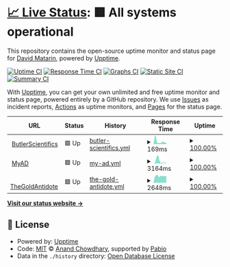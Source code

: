 # [📈 Live Status](https://dmatarinl.github.io/MoniBot): <!--live status--> **🟩 All systems operational**

This repository contains the open-source uptime monitor and status page for [David Matarin](https://www.linkedin.com/in/david-m-l/), powered by [Upptime](https://github.com/upptime/upptime).

[![Uptime CI](https://github.com/dmatarinl/MoniBot/workflows/Uptime%20CI/badge.svg)](https://github.com/dmatarinl/MoniBot/actions?query=workflow%3A%22Uptime+CI%22)
[![Response Time CI](https://github.com/dmatarinl/MoniBot/workflows/Response%20Time%20CI/badge.svg)](https://github.com/dmatarinl/MoniBot/actions?query=workflow%3A%22Response+Time+CI%22)
[![Graphs CI](https://github.com/dmatarinl/MoniBot/workflows/Graphs%20CI/badge.svg)](https://github.com/dmatarinl/MoniBot/actions?query=workflow%3A%22Graphs+CI%22)
[![Static Site CI](https://github.com/dmatarinl/MoniBot/workflows/Static%20Site%20CI/badge.svg)](https://github.com/dmatarinl/MoniBot/actions?query=workflow%3A%22Static+Site+CI%22)
[![Summary CI](https://github.com/dmatarinl/MoniBot/workflows/Summary%20CI/badge.svg)](https://github.com/dmatarinl/MoniBot/actions?query=workflow%3A%22Summary+CI%22)

With [Upptime](https://upptime.js.org), you can get your own unlimited and free uptime monitor and status page, powered entirely by a GitHub repository. We use [Issues](https://github.com/dmatarinl/MoniBot/issues) as incident reports, [Actions](https://github.com/dmatarinl/MoniBot/actions) as uptime monitors, and [Pages](https://dmatarinl.github.io/MoniBot) for the status page.

<!--start: status pages-->
<!-- This summary is generated by Upptime (https://github.com/upptime/upptime) -->
<!-- Do not edit this manually, your changes will be overwritten -->
<!-- prettier-ignore -->
| URL | Status | History | Response Time | Uptime |
| --- | ------ | ------- | ------------- | ------ |
| <img alt="" src="https://static.wixstatic.com/media/625cd8_d2782d0ee560e4903dd5831ccfa65d8f.png/v1/fill/w_215,h_40,al_c,q_85,usm_0.66_1.00_0.01,enc_auto/625cd8_d2782d0ee560e4903dd5831ccfa65d8f.png" height="13"> [ButlerScientifics](https://www.butlerscientifics.com/) | 🟩 Up | [butler-scientifics.yml](https://github.com/dmatarinl/MoniBot/commits/HEAD/history/butler-scientifics.yml) | <details><summary><img alt="Response time graph" src="./graphs/butler-scientifics/response-time-week.png" height="20"> 169ms</summary><br><a href="https://dmatarinl.github.io/MoniBot/history/butler-scientifics"><img alt="Response time 839" src="https://img.shields.io/endpoint?url=https%3A%2F%2Fraw.githubusercontent.com%2Fdmatarinl%2FMoniBot%2FHEAD%2Fapi%2Fbutler-scientifics%2Fresponse-time.json"></a><br><a href="https://dmatarinl.github.io/MoniBot/history/butler-scientifics"><img alt="24-hour response time 178" src="https://img.shields.io/endpoint?url=https%3A%2F%2Fraw.githubusercontent.com%2Fdmatarinl%2FMoniBot%2FHEAD%2Fapi%2Fbutler-scientifics%2Fresponse-time-day.json"></a><br><a href="https://dmatarinl.github.io/MoniBot/history/butler-scientifics"><img alt="7-day response time 169" src="https://img.shields.io/endpoint?url=https%3A%2F%2Fraw.githubusercontent.com%2Fdmatarinl%2FMoniBot%2FHEAD%2Fapi%2Fbutler-scientifics%2Fresponse-time-week.json"></a><br><a href="https://dmatarinl.github.io/MoniBot/history/butler-scientifics"><img alt="30-day response time 873" src="https://img.shields.io/endpoint?url=https%3A%2F%2Fraw.githubusercontent.com%2Fdmatarinl%2FMoniBot%2FHEAD%2Fapi%2Fbutler-scientifics%2Fresponse-time-month.json"></a><br><a href="https://dmatarinl.github.io/MoniBot/history/butler-scientifics"><img alt="1-year response time 839" src="https://img.shields.io/endpoint?url=https%3A%2F%2Fraw.githubusercontent.com%2Fdmatarinl%2FMoniBot%2FHEAD%2Fapi%2Fbutler-scientifics%2Fresponse-time-year.json"></a></details> | <details><summary><a href="https://dmatarinl.github.io/MoniBot/history/butler-scientifics">100.00%</a></summary><a href="https://dmatarinl.github.io/MoniBot/history/butler-scientifics"><img alt="All-time uptime 99.89%" src="https://img.shields.io/endpoint?url=https%3A%2F%2Fraw.githubusercontent.com%2Fdmatarinl%2FMoniBot%2FHEAD%2Fapi%2Fbutler-scientifics%2Fuptime.json"></a><br><a href="https://dmatarinl.github.io/MoniBot/history/butler-scientifics"><img alt="24-hour uptime 100.00%" src="https://img.shields.io/endpoint?url=https%3A%2F%2Fraw.githubusercontent.com%2Fdmatarinl%2FMoniBot%2FHEAD%2Fapi%2Fbutler-scientifics%2Fuptime-day.json"></a><br><a href="https://dmatarinl.github.io/MoniBot/history/butler-scientifics"><img alt="7-day uptime 100.00%" src="https://img.shields.io/endpoint?url=https%3A%2F%2Fraw.githubusercontent.com%2Fdmatarinl%2FMoniBot%2FHEAD%2Fapi%2Fbutler-scientifics%2Fuptime-week.json"></a><br><a href="https://dmatarinl.github.io/MoniBot/history/butler-scientifics"><img alt="30-day uptime 99.89%" src="https://img.shields.io/endpoint?url=https%3A%2F%2Fraw.githubusercontent.com%2Fdmatarinl%2FMoniBot%2FHEAD%2Fapi%2Fbutler-scientifics%2Fuptime-month.json"></a><br><a href="https://dmatarinl.github.io/MoniBot/history/butler-scientifics"><img alt="1-year uptime 99.89%" src="https://img.shields.io/endpoint?url=https%3A%2F%2Fraw.githubusercontent.com%2Fdmatarinl%2FMoniBot%2FHEAD%2Fapi%2Fbutler-scientifics%2Fuptime-year.json"></a></details>
| <img alt="" src="https://autodiscovery.butlerscientifics.com/images/login.png" height="13"> [MyAD](https://autodiscovery.butlerscientifics.com/#/) | 🟩 Up | [my-ad.yml](https://github.com/dmatarinl/MoniBot/commits/HEAD/history/my-ad.yml) | <details><summary><img alt="Response time graph" src="./graphs/my-ad/response-time-week.png" height="20"> 3164ms</summary><br><a href="https://dmatarinl.github.io/MoniBot/history/my-ad"><img alt="Response time 1540" src="https://img.shields.io/endpoint?url=https%3A%2F%2Fraw.githubusercontent.com%2Fdmatarinl%2FMoniBot%2FHEAD%2Fapi%2Fmy-ad%2Fresponse-time.json"></a><br><a href="https://dmatarinl.github.io/MoniBot/history/my-ad"><img alt="24-hour response time 852" src="https://img.shields.io/endpoint?url=https%3A%2F%2Fraw.githubusercontent.com%2Fdmatarinl%2FMoniBot%2FHEAD%2Fapi%2Fmy-ad%2Fresponse-time-day.json"></a><br><a href="https://dmatarinl.github.io/MoniBot/history/my-ad"><img alt="7-day response time 3164" src="https://img.shields.io/endpoint?url=https%3A%2F%2Fraw.githubusercontent.com%2Fdmatarinl%2FMoniBot%2FHEAD%2Fapi%2Fmy-ad%2Fresponse-time-week.json"></a><br><a href="https://dmatarinl.github.io/MoniBot/history/my-ad"><img alt="30-day response time 1587" src="https://img.shields.io/endpoint?url=https%3A%2F%2Fraw.githubusercontent.com%2Fdmatarinl%2FMoniBot%2FHEAD%2Fapi%2Fmy-ad%2Fresponse-time-month.json"></a><br><a href="https://dmatarinl.github.io/MoniBot/history/my-ad"><img alt="1-year response time 1540" src="https://img.shields.io/endpoint?url=https%3A%2F%2Fraw.githubusercontent.com%2Fdmatarinl%2FMoniBot%2FHEAD%2Fapi%2Fmy-ad%2Fresponse-time-year.json"></a></details> | <details><summary><a href="https://dmatarinl.github.io/MoniBot/history/my-ad">100.00%</a></summary><a href="https://dmatarinl.github.io/MoniBot/history/my-ad"><img alt="All-time uptime 99.48%" src="https://img.shields.io/endpoint?url=https%3A%2F%2Fraw.githubusercontent.com%2Fdmatarinl%2FMoniBot%2FHEAD%2Fapi%2Fmy-ad%2Fuptime.json"></a><br><a href="https://dmatarinl.github.io/MoniBot/history/my-ad"><img alt="24-hour uptime 100.00%" src="https://img.shields.io/endpoint?url=https%3A%2F%2Fraw.githubusercontent.com%2Fdmatarinl%2FMoniBot%2FHEAD%2Fapi%2Fmy-ad%2Fuptime-day.json"></a><br><a href="https://dmatarinl.github.io/MoniBot/history/my-ad"><img alt="7-day uptime 100.00%" src="https://img.shields.io/endpoint?url=https%3A%2F%2Fraw.githubusercontent.com%2Fdmatarinl%2FMoniBot%2FHEAD%2Fapi%2Fmy-ad%2Fuptime-week.json"></a><br><a href="https://dmatarinl.github.io/MoniBot/history/my-ad"><img alt="30-day uptime 99.47%" src="https://img.shields.io/endpoint?url=https%3A%2F%2Fraw.githubusercontent.com%2Fdmatarinl%2FMoniBot%2FHEAD%2Fapi%2Fmy-ad%2Fuptime-month.json"></a><br><a href="https://dmatarinl.github.io/MoniBot/history/my-ad"><img alt="1-year uptime 99.48%" src="https://img.shields.io/endpoint?url=https%3A%2F%2Fraw.githubusercontent.com%2Fdmatarinl%2FMoniBot%2FHEAD%2Fapi%2Fmy-ad%2Fuptime-year.json"></a></details>
| <img alt="" src="https://www.thegoldantidote.com/wp-content/uploads/2020/11/logo_def-400x418.png" height="13"> [TheGoldAntidote](https://www.thegoldantidote.com/) | 🟩 Up | [the-gold-antidote.yml](https://github.com/dmatarinl/MoniBot/commits/HEAD/history/the-gold-antidote.yml) | <details><summary><img alt="Response time graph" src="./graphs/the-gold-antidote/response-time-week.png" height="20"> 2648ms</summary><br><a href="https://dmatarinl.github.io/MoniBot/history/the-gold-antidote"><img alt="Response time 2614" src="https://img.shields.io/endpoint?url=https%3A%2F%2Fraw.githubusercontent.com%2Fdmatarinl%2FMoniBot%2FHEAD%2Fapi%2Fthe-gold-antidote%2Fresponse-time.json"></a><br><a href="https://dmatarinl.github.io/MoniBot/history/the-gold-antidote"><img alt="24-hour response time 2323" src="https://img.shields.io/endpoint?url=https%3A%2F%2Fraw.githubusercontent.com%2Fdmatarinl%2FMoniBot%2FHEAD%2Fapi%2Fthe-gold-antidote%2Fresponse-time-day.json"></a><br><a href="https://dmatarinl.github.io/MoniBot/history/the-gold-antidote"><img alt="7-day response time 2648" src="https://img.shields.io/endpoint?url=https%3A%2F%2Fraw.githubusercontent.com%2Fdmatarinl%2FMoniBot%2FHEAD%2Fapi%2Fthe-gold-antidote%2Fresponse-time-week.json"></a><br><a href="https://dmatarinl.github.io/MoniBot/history/the-gold-antidote"><img alt="30-day response time 2584" src="https://img.shields.io/endpoint?url=https%3A%2F%2Fraw.githubusercontent.com%2Fdmatarinl%2FMoniBot%2FHEAD%2Fapi%2Fthe-gold-antidote%2Fresponse-time-month.json"></a><br><a href="https://dmatarinl.github.io/MoniBot/history/the-gold-antidote"><img alt="1-year response time 2614" src="https://img.shields.io/endpoint?url=https%3A%2F%2Fraw.githubusercontent.com%2Fdmatarinl%2FMoniBot%2FHEAD%2Fapi%2Fthe-gold-antidote%2Fresponse-time-year.json"></a></details> | <details><summary><a href="https://dmatarinl.github.io/MoniBot/history/the-gold-antidote">100.00%</a></summary><a href="https://dmatarinl.github.io/MoniBot/history/the-gold-antidote"><img alt="All-time uptime 100.00%" src="https://img.shields.io/endpoint?url=https%3A%2F%2Fraw.githubusercontent.com%2Fdmatarinl%2FMoniBot%2FHEAD%2Fapi%2Fthe-gold-antidote%2Fuptime.json"></a><br><a href="https://dmatarinl.github.io/MoniBot/history/the-gold-antidote"><img alt="24-hour uptime 100.00%" src="https://img.shields.io/endpoint?url=https%3A%2F%2Fraw.githubusercontent.com%2Fdmatarinl%2FMoniBot%2FHEAD%2Fapi%2Fthe-gold-antidote%2Fuptime-day.json"></a><br><a href="https://dmatarinl.github.io/MoniBot/history/the-gold-antidote"><img alt="7-day uptime 100.00%" src="https://img.shields.io/endpoint?url=https%3A%2F%2Fraw.githubusercontent.com%2Fdmatarinl%2FMoniBot%2FHEAD%2Fapi%2Fthe-gold-antidote%2Fuptime-week.json"></a><br><a href="https://dmatarinl.github.io/MoniBot/history/the-gold-antidote"><img alt="30-day uptime 100.00%" src="https://img.shields.io/endpoint?url=https%3A%2F%2Fraw.githubusercontent.com%2Fdmatarinl%2FMoniBot%2FHEAD%2Fapi%2Fthe-gold-antidote%2Fuptime-month.json"></a><br><a href="https://dmatarinl.github.io/MoniBot/history/the-gold-antidote"><img alt="1-year uptime 100.00%" src="https://img.shields.io/endpoint?url=https%3A%2F%2Fraw.githubusercontent.com%2Fdmatarinl%2FMoniBot%2FHEAD%2Fapi%2Fthe-gold-antidote%2Fuptime-year.json"></a></details>

<!--end: status pages-->

[**Visit our status website →**](https://dmatarinl.github.io/MoniBot)

## 📄 License

- Powered by: [Upptime](https://github.com/upptime/upptime)
- Code: [MIT](./LICENSE) © [Anand Chowdhary](https://anandchowdhary.com), supported by [Pabio](https://pabio.com)
- Data in the `./history` directory: [Open Database License](https://opendatacommons.org/licenses/odbl/1-0/)
